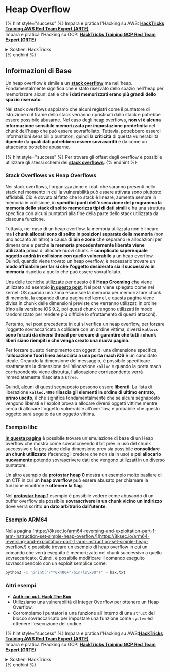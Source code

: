 # Heap Overflow

{% hint style="success" %}
Impara e pratica l'Hacking su AWS: <img src="/.gitbook/assets/arte.png" alt="" data-size="line">[**HackTricks Training AWS Red Team Expert (ARTE)**](https://training.hacktricks.xyz/courses/arte)<img src="/.gitbook/assets/arte.png" alt="" data-size="line">\
Impara e pratica l'Hacking su GCP: <img src="/.gitbook/assets/grte.png" alt="" data-size="line">[**HackTricks Training GCP Red Team Expert (GRTE)**<img src="/.gitbook/assets/grte.png" alt="" data-size="line">](https://training.hacktricks.xyz/courses/grte)

<details>

<summary>Sostieni HackTricks</summary>

* Controlla i [**piani di abbonamento**](https://github.com/sponsors/carlospolop)!
* **Unisciti al** 💬 [**gruppo Discord**](https://discord.gg/hRep4RUj7f) o al [**gruppo telegram**](https://t.me/peass) o **seguici** su **Twitter** 🐦 [**@hacktricks\_live**](https://twitter.com/hacktricks\_live)**.**
* **Condividi trucchi di hacking inviando PR a** [**HackTricks**](https://github.com/carlospolop/hacktricks) e [**HackTricks Cloud**](https://github.com/carlospolop/hacktricks-cloud) github repos.

</details>
{% endhint %}

## Informazioni di Base

Un heap overflow è simile a un [**stack overflow**](../stack-overflow/) ma nell'heap. Fondamentalmente significa che è stato riservato dello spazio nell'heap per memorizzare alcuni dati e che **i dati memorizzati erano più grandi dello spazio riservato**.

Nei stack overflows sappiamo che alcuni registri come il puntatore di istruzione o il frame dello stack verranno ripristinati dallo stack e potrebbe essere possibile abusarne. Nel caso degli heap overflows, **non vi è alcuna informazione sensibile memorizzata per impostazione predefinita** nel chunk dell'heap che può essere sovraffollato. Tuttavia, potrebbero esserci informazioni sensibili o puntatori, quindi la **criticità** di questa vulnerabilità **dipende** da **quali dati potrebbero essere sovrascritti** e da come un attaccante potrebbe abusarne.

{% hint style="success" %}
Per trovare gli offset degli overflow è possibile utilizzare gli stessi schemi dei [**stack overflows**](../stack-overflow/#finding-stack-overflows-offsets).
{% endhint %}

### Stack Overflows vs Heap Overflows

Nei stack overflows, l'organizzazione e i dati che saranno presenti nello stack nel momento in cui la vulnerabilità può essere attivata sono piuttosto affidabili. Ciò è dovuto al fatto che lo stack è lineare, aumenta sempre in memoria in collisione, in **specifici punti dell'esecuzione del programma la memoria dello stack di solito memorizza tipi di dati simili** e ha una struttura specifica con alcuni puntatori alla fine della parte dello stack utilizzata da ciascuna funzione.

Tuttavia, nel caso di un heap overflow, la memoria utilizzata non è lineare ma **i chunk allocati sono di solito in posizioni separate della memoria** (non uno accanto all'altro) a causa di **bin e zone** che separano le allocazioni per dimensione e perché **la memoria precedentemente liberata viene utilizzata** prima di allocare nuovi chunk. È **complicato sapere quale oggetto andrà in collisione con quello vulnerabile** a un heap overflow. Quindi, quando viene trovato un heap overflow, è necessario trovare un **modo affidabile per far sì che l'oggetto desiderato sia il successivo in memoria** rispetto a quello che può essere sovraffollato.

Una delle tecniche utilizzate per questo è il **Heap Grooming** che viene utilizzato ad esempio [**in questo post**](https://azeria-labs.com/grooming-the-ios-kernel-heap/). Nel post viene spiegato come nel kernel iOS quando una zona esaurisce la memoria per memorizzare chunk di memoria, la espande di una pagina del kernel, e questa pagina viene divisa in chunk delle dimensioni previste che verranno utilizzati in ordine (fino alla versione iOS 9.2, poi questi chunk vengono utilizzati in modo randomizzato per rendere più difficile lo sfruttamento di questi attacchi).

Pertanto, nel post precedente in cui si verifica un heap overflow, per forzare l'oggetto sovraccaricato a collidere con un ordine vittima, diversi **`kallocs` sono forzati da diversi thread per cercare di garantire che tutti i chunk liberi siano riempiti e che venga creato una nuova pagina**.

Per forzare questo riempimento con oggetti di una dimensione specifica, l'**allocazione fuori linea associata a una porta mach iOS** è un candidato ideale. Creando la dimensione del messaggio, è possibile specificare esattamente la dimensione dell'allocazione `kalloc` e quando la porta mach corrispondente viene distrutta, l'allocazione corrispondente verrà immediatamente rilasciata a `kfree`.

Quindi, alcuni di questi segnaposto possono essere **liberati**. La lista di liberazione **`kalloc.4096` rilascia gli elementi in ordine di ultimo entrato, primo uscito**, il che significa fondamentalmente che se alcuni segnaposto vengono liberati e l'exploit prova a allocare diversi oggetti vittime mentre cerca di allocare l'oggetto vulnerabile all'overflow, è probabile che questo oggetto sarà seguito da un oggetto vittima.

### Esempio libc

[**In questa pagina**](https://guyinatuxedo.github.io/27-edit\_free\_chunk/heap\_consolidation\_explanation/index.html) è possibile trovare un'emulazione di base di un Heap overflow che mostra come sovrascrivendo il bit prev in uso del chunk successivo e la posizione della dimensione prev sia possibile **consolidare un chunk utilizzato** (facendogli credere che non sia in uso) e **poi allocarlo nuovamente** potendo sovrascrivere dati che vengono utilizzati in un diverso puntatore.

Un altro esempio da [**protostar heap 0**](https://guyinatuxedo.github.io/24-heap\_overflow/protostar\_heap0/index.html) mostra un esempio molto basilare di un CTF in cui un **heap overflow** può essere abusato per chiamare la funzione vincitrice e **ottenere la flag**.

Nel [**protostar heap 1**](https://guyinatuxedo.github.io/24-heap\_overflow/protostar\_heap1/index.html) esempio è possibile vedere come abusando di un buffer overflow sia possibile **sovrascrivere in un chunk vicino un indirizzo** dove verrà scritto **un dato arbitrario dall'utente**.

### Esempio ARM64

Nella pagina [https://8ksec.io/arm64-reversing-and-exploitation-part-1-arm-instruction-set-simple-heap-overflow/](https://8ksec.io/arm64-reversing-and-exploitation-part-1-arm-instruction-set-simple-heap-overflow/) è possibile trovare un esempio di heap overflow in cui un comando che verrà eseguito è memorizzato nel chunk successivo a quello sovraccaricato. Quindi, è possibile modificare il comando eseguito sovrascribendolo con un exploit semplice come:
```bash
python3 -c 'print("/"*0x400+"/bin/ls\x00")' > hax.txt
```
### Altri esempi

* [**Auth-or-out. Hack The Box**](https://7rocky.github.io/en/ctf/htb-challenges/pwn/auth-or-out/)
* Utilizziamo una vulnerabilità di Integer Overflow per ottenere un Heap Overflow.
* Corrompiamo i puntatori a una funzione all'interno di una `struct` del blocco sovraccaricato per impostare una funzione come `system` ed ottenere l'esecuzione del codice.

{% hint style="success" %}
Impara e pratica l'Hacking su AWS:<img src="/.gitbook/assets/arte.png" alt="" data-size="line">[**HackTricks Training AWS Red Team Expert (ARTE)**](https://training.hacktricks.xyz/courses/arte)<img src="/.gitbook/assets/arte.png" alt="" data-size="line">\
Impara e pratica l'Hacking su GCP: <img src="/.gitbook/assets/grte.png" alt="" data-size="line">[**HackTricks Training GCP Red Team Expert (GRTE)**<img src="/.gitbook/assets/grte.png" alt="" data-size="line">](https://training.hacktricks.xyz/courses/grte)

<details>

<summary>Sostieni HackTricks</summary>

* Controlla i [**piani di abbonamento**](https://github.com/sponsors/carlospolop)!
* **Unisciti al** 💬 [**gruppo Discord**](https://discord.gg/hRep4RUj7f) o al [**gruppo telegram**](https://t.me/peass) o **seguici** su **Twitter** 🐦 [**@hacktricks\_live**](https://twitter.com/hacktricks\_live)**.**
* **Condividi trucchi di hacking inviando PR ai** [**HackTricks**](https://github.com/carlospolop/hacktricks) e [**HackTricks Cloud**](https://github.com/carlospolop/hacktricks-cloud) repository di Github.

</details>
{% endhint %}
